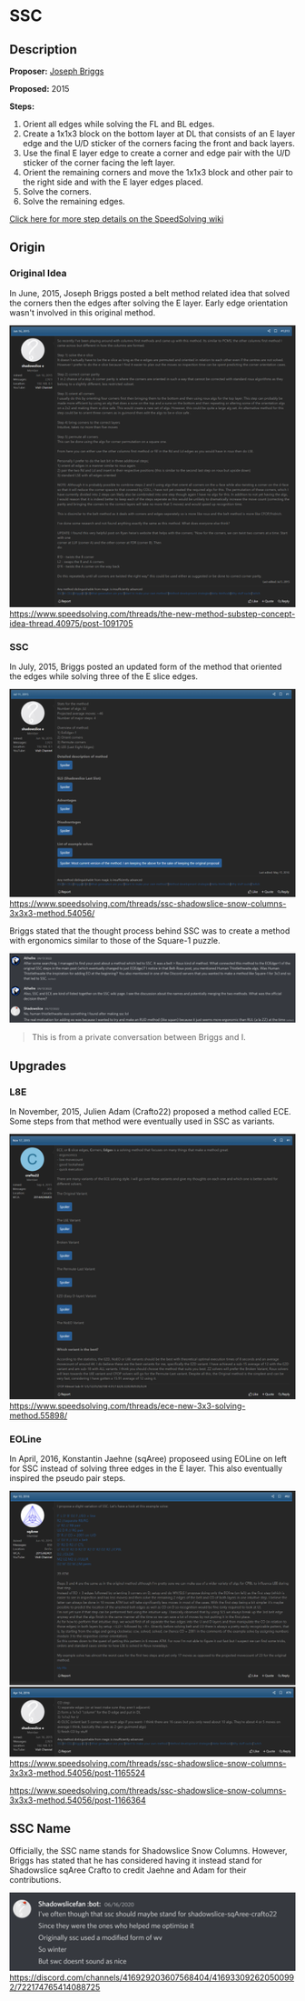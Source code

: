 # SSC

## Description

**Proposer:** [Joseph Briggs](CubingContributors/MethodDevelopers.md#briggs-joseph-shadowslice)

**Proposed:** 2015

**Steps:**

1. Orient all edges while solving the FL and BL edges.
2. Create a 1x1x3 block on the bottom layer at DL that consists of an E layer edge and the U/D sticker of the corners facing the front and back layers.
3. Use the final E layer edge to create a corner and edge pair with the U/D sticker of the corner facing the left layer.
4. Orient the remaining corners and move the 1x1x3 block and other pair to the right side and with the E layer edges placed.
5. Solve the corners.
6. Solve the remaining edges.

[Click here for more step details on the SpeedSolving wiki](https://www.speedsolving.com/wiki/index.php/SSC)

## Origin

### Original Idea

In June, 2015, Joseph Briggs posted a belt method related idea that solved the corners then the edges after solving the E layer. Early edge orientation wasn't involved in this original method.

![](img/SSC/OriginalIdea.png)
https://www.speedsolving.com/threads/the-new-method-substep-concept-idea-thread.40975/post-1091705

### SSC

In July, 2015, Briggs posted an updated form of the method that oriented the edges while solving three of the E slice edges.

![](img/SSC/SSC1.png)
https://www.speedsolving.com/threads/ssc-shadowslice-snow-columns-3x3x3-method.54056/

Briggs stated that the thought process behind SSC was to create a method with ergonomics similar to those of the Square-1 puzzle.

![](img/SSC/ThoughtProcess.png)

>This is from a private conversation between Briggs and I.

## Upgrades

### L8E

In November, 2015, Julien Adam (Crafto22) proposed a method called ECE. Some steps from that method were eventually used in SSC as variants.

![](img/SSC/ECE.png)
https://www.speedsolving.com/threads/ece-new-3x3-solving-method.55898/

### EOLine

In April, 2016, Konstantin Jaehne (sqAree) proposeed using EOLine on left for SSC instead of solving three edges in the E layer. This also eventually inspired the pseudo pair steps.

![](img/SSC/EOLine.png)
![](img/SSC/FinalSteps.png)
https://www.speedsolving.com/threads/ssc-shadowslice-snow-columns-3x3x3-method.54056/post-1165524

https://www.speedsolving.com/threads/ssc-shadowslice-snow-columns-3x3x3-method.54056/post-1166364

## SSC Name

Officially, the SSC name stands for Shadowslice Snow Columns. However, Briggs has stated that he has considered having it instead stand for Shadowslice sqAree Crafto to credit Jaehne and Adam for their contributions.

![](img/SSC/SSCAcronym.png)
https://discord.com/channels/416929203607568404/416933092620500992/722174765414088725